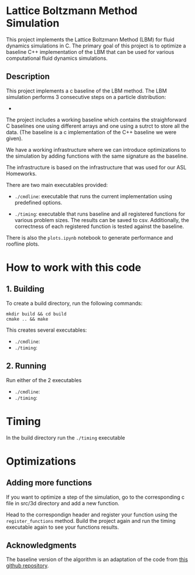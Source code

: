 # Lattice Boltzmann Method Simulation

This project implements the Lattice Boltzmann Method (LBM) for fluid dynamics simulations in C. The primary goal of this project is to optimize a baseline C++ implementation of the LBM that can be used for various computational fluid dynamics simulations.

## Description
This project implements a c baseline of the LBM method. The LBM simulation performs 3 consecutive steps on a particle distribution:


-

The project includes a working baseline which contains the straighforward C baselines one using different arrays and one using a sutrct to store all the data. (The baseline is a c implementation of the C++ baseline we were given).

We have a working infrastructure where we can introduce optimizations to the simulation by adding functions with the same signature as the baseline.

The infrastructure is based on the infrastructure that was used for our ASL Homeworks. 

There are two main executables provided:

- `./cmdline`: executable that runs the current implementation using predefined options.

- `./timing`: executable that runs baseline and all registered functions for various problem sizes. The results can be saved to csv. Additionally, the correctness of each registered function is tested against the baseline.

There is also the `plots.ipynb` notebook to generate performance and roofline plots.


# How to work with this code

## 1. Building
To create a build directory, run the following commands:

```
mkdir build && cd build
cmake .. && make
```

This creates several executables:

- `./cmdline`:
- `./timing`:

## 2. Running
Run either of the 2 executables
- `./cmdline`:
- `./timing`:


# Timing
In the build directory run the `./timing` executable

# Optimizations

## Adding more functions
If you want to optimize a step of the simulation, go to the corresponding c file in 
src/3d directory and add a new function. 

Head to the correspondign header and register your function using the `register_functions` method. Build the project again and run the timing executable again to see your functions results. 


## Acknowledgments

The baseline version of the algorithm is an adaptation of the code from  [this github repository](https://github.com/callummarshall9/LBM/tree/master). 
